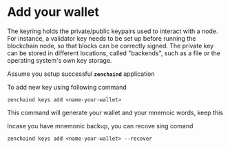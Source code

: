 # Add your wallet

The keyring holds the private/public keypairs used to interact with a node. For instance, a validator key needs to be set up before running the blockchain node, so that blocks can be correctly signed. The private key can be stored in different locations, called "backends", such as a file or the operating system's own key storage.

Assume you setup successful **`zenchaind`** application

To add new key using following command

```text
zenchaind keys add <name-your-wallet> 
```

This command will generate your wallet and your mnemoic words, keep this 

Incase you have mnemonic backup, you can recove sing comand



```text
zenchaind keys add <name-your-wallet> --recover
```

###   <a id="available-backends-for-the-keyring"></a>

